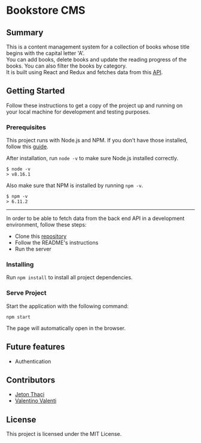 # Bookstore CMS

## Summary

This is a content management system for a collection of books whose title begins with the capital letter 'A'.  
You can add books, delete books and update the reading progress of the books.
You can also filter the books by category.  
It is built using React and Redux and fetches data from this
[API](https://github.com/jeton-th/bookstore-api).

## Getting Started

Follow these instructions to get a copy of the project up and running on your
local machine for development and testing purposes.

### Prerequisites  

This project runs with Node.js and NPM. If you don't have those installed,
follow this
[guide](https://docs.npmjs.com/downloading-and-installing-node-js-and-npm).

After installation, run `node -v` to make sure Node.js installed correctly.
```
$ node -v
> v8.16.1
```
Also make sure that NPM is installed by running `npm -v`.
```
$ npm -v
> 6.11.2
```

<hr>

In order to be able to fetch data from the back end API in a development
environment, follow these steps:

* Clone this [repository](https://github.com/jeton-th/bookstore-api)
* Follow the README's instructions
* Run the server

### Installing  

Run `npm install` to install all project dependencies.

### Serve Project

Start the application with the following command:
```
npm start
```
The page will automatically open in the browser.

## Future features
* Authentication

## Contributors
* [Jeton Thaçi](https://github.com/jeton-th)
* [Valentino Valenti](https://github.com/1ba1)

## License
This project is licensed under the MIT License.
